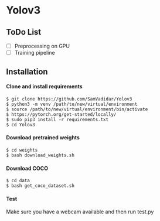 # Yolov3

## ToDo List

- [ ] Preprocessing on GPU
- [ ] Training pipeline

## Installation
#### Clone and install requirements
    $ git clone https://github.com/SamVadidar/Yolov3
    $ python3 -m venv /path/to/new/virtual/environment
    $ source /path/to/new/virtual/environment/bin/activate
    $ https://pytorch.org/get-started/locally/
    $ sudo pip3 install -r requirements.txt
    $ cd Yolov3

#### Download pretrained weights
    $ cd weights
    $ bash download_weights.sh

#### Download COCO
    $ cd data
    $ bash get_coco_dataset.sh

#### Test
Make sure you have a webcam available and then run test.py
